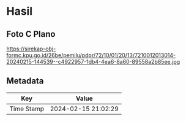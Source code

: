 # Hasil

## Foto C Plano

https://sirekap-obj-formc.kpu.go.id/26be/pemilu/pdpr/72/10/01/20/13/7210012013014-20240215-144539--c4922957-1db4-4ea6-8a60-89558a2b85ee.jpg


## Metadata

| Key        | Value               |
| ---------- | ------------------- |
| Time Stamp | 2024-02-15 21:02:29 |



